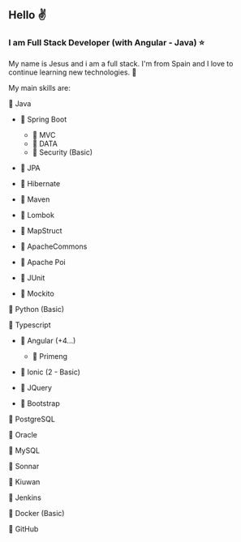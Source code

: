 ## Hello :v:

### I am Full Stack Developer (with Angular - Java) :star:

My name is Jesus and i am a full stack. I'm from Spain and I love to continue learning new technologies. :sparkling_heart:

My main skills are:

:red_circle: Java

- :large_blue_diamond: Spring Boot
	
	- :small_orange_diamond: MVC
	- :small_orange_diamond: DATA
	- :small_orange_diamond: Security (Basic)

- :large_blue_diamond: JPA

- :large_blue_diamond: Hibernate

- :large_blue_diamond: Maven

- :large_blue_diamond: Lombok

- :large_blue_diamond: MapStruct

- :large_blue_diamond: ApacheCommons

- :large_blue_diamond: Apache Poi

- :large_blue_diamond: JUnit

- :large_blue_diamond: Mockito
	
:red_circle: Python (Basic)

:red_circle: Typescript

- :large_blue_diamond: Angular  (+4...)
	- :small_orange_diamond: Primeng

- :large_blue_diamond: Ionic  (2 - Basic)

- :large_blue_diamond: JQuery

- :large_blue_diamond: Bootstrap
	

:red_circle: PostgreSQL

:red_circle: Oracle

:red_circle: MySQL

:red_circle: Sonnar

:red_circle: Kiuwan

:red_circle: Jenkins

:red_circle: Docker (Basic)

:red_circle: GitHub



